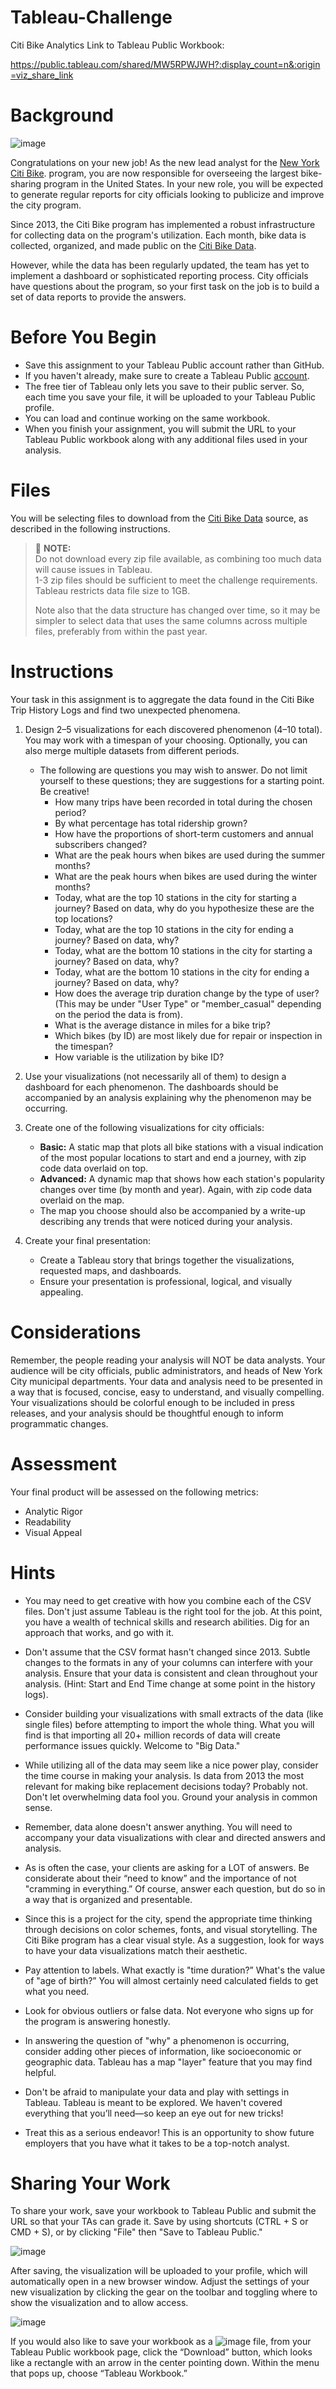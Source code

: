 # Tableau-Challenge

Citi Bike Analytics Link to Tableau Public Workbook:

https://public.tableau.com/shared/MW5RPWJWH?:display_count=n&:origin=viz_share_link

# Background

![image](https://github.com/user-attachments/assets/79ac00d1-12a6-432e-b521-2c81a0bfe0b4)

Congratulations on your new job! As the new lead analyst for the [New York Citi Bike](https://en.wikipedia.org/wiki/Citi_Bike). program, you are now responsible for overseeing the largest bike-sharing program in the United States. In your new role, you will be expected to generate regular reports for city officials looking to publicize and improve the city program.

Since 2013, the Citi Bike program has implemented a robust infrastructure for collecting data on the program's utilization. Each month, bike data is collected, organized, and made public on the [Citi Bike Data](https://citibikenyc.com/system-data).

However, while the data has been regularly updated, the team has yet to implement a dashboard or sophisticated reporting process. City officials have questions about the program, so your first task on the job is to build a set of data reports to provide the answers.

# Before You Begin

* Save this assignment to your Tableau Public account rather than GitHub.
* If you haven't already, make sure to create a Tableau Public [account](https://public.tableau.com/app/discover).
* The free tier of Tableau only lets you save to their public server. So, each time you save your file, it will be uploaded to your Tableau Public profile.
* You can load and continue working on the same workbook.
* When you finish your assignment, you will submit the URL to your Tableau Public workbook along with any additional files used in your analysis.

# Files
You will be selecting files to download from the  [Citi Bike Data](https://citibikenyc.com/system-data) source, as described in the following instructions.

> 📌 **NOTE:**  
> Do not download every zip file available, as combining too much data will cause issues in Tableau.  
> 1-3 zip files should be sufficient to meet the challenge requirements.  
> Tableau restricts data file size to 1GB.  
>
> Note also that the data structure has changed over time, so it may be simpler to select data that uses the same columns across multiple files, preferably from within the past year.

 # Instructions
Your task in this assignment is to aggregate the data found in the Citi Bike Trip History Logs and find two unexpected phenomena.

1. Design 2–5 visualizations for each discovered phenomenon (4–10 total). You may work with a timespan of your choosing. Optionally, you can also merge multiple datasets from different periods.
    * The following are questions you may wish to answer. Do not limit yourself to these questions; they are suggestions for a starting point. Be creative!
      * How many trips have been recorded in total during the chosen period?
      * By what percentage has total ridership grown?
      * How have the proportions of short-term customers and annual subscribers changed?
      * What are the peak hours when bikes are used during the summer months?
      * What are the peak hours when bikes are used during the winter months?
      * Today, what are the top 10 stations in the city for starting a journey? Based on data, why do you hypothesize these are the top locations?
      * Today, what are the top 10 stations in the city for ending a journey? Based on data, why?
      * Today, what are the bottom 10 stations in the city for starting a journey? Based on data, why?
      * Today, what are the bottom 10 stations in the city for ending a journey? Based on data, why?
      * How does the average trip duration change by the type of user? (This may be under "User Type" or "member_casual" depending on the period the data is from).
      * What is the average distance in miles for a bike trip?
      * Which bikes (by ID) are most likely due for repair or inspection in the timespan?
      * How variable is the utilization by bike ID?

2. Use your visualizations (not necessarily all of them) to design a dashboard for each phenomenon. The dashboards should be accompanied by an analysis explaining why the phenomenon may be occurring.
3. Create one of the following visualizations for city officials:
      * **Basic:** A static map that plots all bike stations with a visual indication of the most popular locations to start and end a journey, with zip code data overlaid on top.
      * **Advanced:** A dynamic map that shows how each station's popularity changes over time (by month and year). Again, with zip code data overlaid on the map.
      * The map you choose should also be accompanied by a write-up describing any trends that were noticed during your analysis.

4. Create your final presentation:
      * Create a Tableau story that brings together the visualizations, requested maps, and dashboards.
      * Ensure your presentation is professional, logical, and visually appealing.
# Considerations
Remember, the people reading your analysis will NOT be data analysts. Your audience will be city officials, public administrators, and heads of New York City municipal departments. Your data and analysis need to be presented in a way that is focused, concise, easy to understand, and visually compelling. Your visualizations should be colorful enough to be included in press releases, and your analysis should be thoughtful enough to inform programmatic changes.
# Assessment
Your final product will be assessed on the following metrics:
* Analytic Rigor
* Readability
* Visual Appeal

# Hints
* You may need to get creative with how you combine each of the CSV files. Don't just assume Tableau is the right tool for the job. At this point, you have a wealth of technical skills and research abilities. Dig for an approach that works, and go with it.

* Don't assume that the CSV format hasn't changed since 2013. Subtle changes to the formats in any of your columns can interfere with your analysis. Ensure that your data is consistent and clean throughout your analysis. (Hint: Start and End Time change at some point in the history logs).

* Consider building your visualizations with small extracts of the data (like single files) before attempting to import the whole thing. What you will find is that importing all 20+ million records of data will create performance issues quickly. Welcome to "Big Data."

* While utilizing all of the data may seem like a nice power play, consider the time course in making your analysis. Is data from 2013 the most relevant for making bike replacement decisions today? Probably not. Don't let overwhelming data fool you. Ground your analysis in common sense.

* Remember, data alone doesn't answer anything. You will need to accompany your data visualizations with clear and directed answers and analysis.

* As is often the case, your clients are asking for a LOT of answers. Be considerate about their “need to know” and the importance of not "cramming in everything.” Of course, answer each question, but do so in a way that is organized and presentable.

* Since this is a project for the city, spend the appropriate time thinking through decisions on color schemes, fonts, and visual storytelling. The Citi Bike program has a clear visual style. As a suggestion, look for ways to have your data visualizations match their aesthetic.

* Pay attention to labels. What exactly is "time duration?” What's the value of "age of birth?” You will almost certainly need calculated fields to get what you need.

* Look for obvious outliers or false data. Not everyone who signs up for the program is answering honestly.

* In answering the question of "why" a phenomenon is occurring, consider adding other pieces of information, like socioeconomic or geographic data. Tableau has a map "layer" feature that you may find helpful.

* Don't be afraid to manipulate your data and play with settings in Tableau. Tableau is meant to be explored. We haven't covered everything that you’ll need—so keep an eye out for new tricks!

* Treat this as a serious endeavor! This is an opportunity to show future employers that you have what it takes to be a top-notch analyst.

# Sharing Your Work

To share your work, save your workbook to Tableau Public and submit the URL so that your TAs can grade it.
Save by using shortcuts (CTRL + S or CMD + S), or by clicking "File" then "Save to Tableau Public."

![image](https://github.com/user-attachments/assets/a8b7789a-5684-4a30-bd8a-e7bfcd2112ce)

After saving, the visualization will be uploaded to your profile, which will automatically open in a new browser window. Adjust the settings of your new visualization by clicking the gear on the toolbar and toggling where to show the visualization and to allow access.

![image](https://github.com/user-attachments/assets/475d372b-3f41-4533-8f70-522df2c30c09)

If you would also like to save your workbook as a ![image](https://github.com/user-attachments/assets/e06d33fd-aace-40bd-b9ff-7137f0543c29) file, from your Tableau Public workbook page, click the “Download” button, which looks like a rectangle with an arrow in the center pointing down. Within the menu that pops up, choose “Tableau Workbook.”



